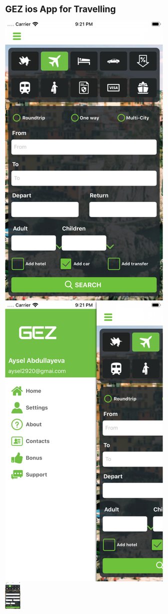 # GEZ ios App for Travelling
![Screenshot](screenshot1.png)
![Screenshot](screenshot2.png)
<img src="https://github.com/aysel10/gez-ios-master-2/blob/master/screenshot1.png" width="48">
